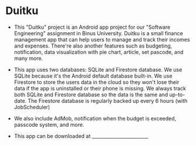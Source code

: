 # Duitku
- This "Duitku" project is an Android app project for our "Software Engineering" assignment in Binus University. Duitku is a small finance management app that can help users to manage and track their incomes and expenses. There're also another features such as budgeting, notification, data visualization with pie chart, article, set pascode, and many more.

- This app uses two databases: SQLite and Firestore database. We use SQLite because it's the Android default database built-in. We use Firestore to store the users data in the cloud so they won't lose their data if the app is uninstalled or their phone is missing. We always track both SQLite and Firestore database so the data is the same and up-to-date. The Firestore database is regularly backed up every 6 hours (with JobScheduler)

- We also include AdMob, notification when the budget is exceeded, passcode system, and more.

- This app can be downloaded at ________________________
